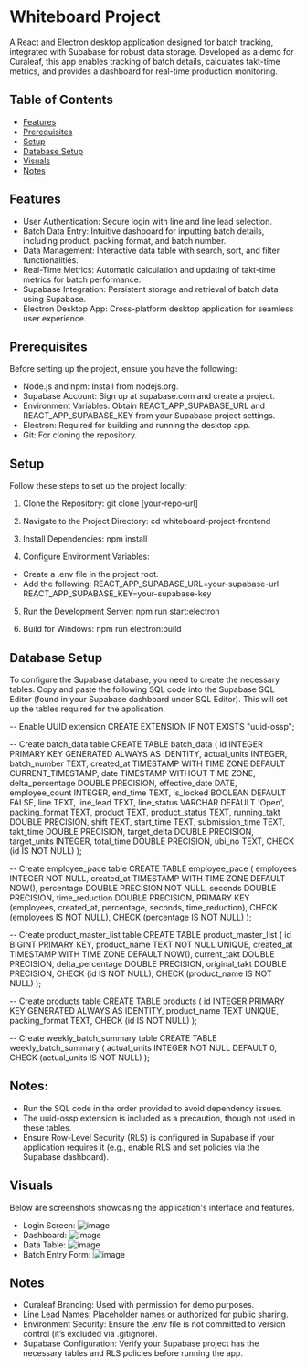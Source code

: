 # Whiteboard Project

A React and Electron desktop application designed for batch tracking, integrated with Supabase for robust data storage. Developed as a demo for Curaleaf, this app enables tracking of batch details, calculates takt-time metrics, and provides a dashboard for real-time production monitoring.

## Table of Contents

- [Features](#features)
- [Prerequisites](#prerequisites)
- [Setup](#setup)
- [Database Setup](#database-setup)
- [Visuals](#visuals)
- [Notes](#notes)

## Features

- User Authentication: Secure login with line and line lead selection.
- Batch Data Entry: Intuitive dashboard for inputting batch details, including product, packing format, and batch number.
- Data Management: Interactive data table with search, sort, and filter functionalities.
- Real-Time Metrics: Automatic calculation and updating of takt-time metrics for batch performance.
- Supabase Integration: Persistent storage and retrieval of batch data using Supabase.
- Electron Desktop App: Cross-platform desktop application for seamless user experience.

## Prerequisites

Before setting up the project, ensure you have the following:
- Node.js and npm: Install from nodejs.org.
- Supabase Account: Sign up at supabase.com and create a project.
- Environment Variables: Obtain REACT_APP_SUPABASE_URL and REACT_APP_SUPABASE_KEY from your Supabase project settings.
- Electron: Required for building and running the desktop app.
- Git: For cloning the repository.

## Setup
Follow these steps to set up the project locally:

1. Clone the Repository:
git clone [your-repo-url]

2. Navigate to the Project Directory:
cd whiteboard-project-frontend

3. Install Dependencies:
npm install

4. Configure Environment Variables:
- Create a .env file in the project root.
- Add the following:
REACT_APP_SUPABASE_URL=your-supabase-url
REACT_APP_SUPABASE_KEY=your-supabase-key

5. Run the Development Server:
npm run start:electron

6. Build for Windows:
npm run electron:build

## Database Setup
To configure the Supabase database, you need to create the necessary tables. Copy and paste the following SQL code into the Supabase SQL Editor (found in your Supabase dashboard under SQL Editor). This will set up the tables required for the application.

-- Enable UUID extension
CREATE EXTENSION IF NOT EXISTS "uuid-ossp";

-- Create batch_data table
CREATE TABLE batch_data (
    id INTEGER PRIMARY KEY GENERATED ALWAYS AS IDENTITY,
    actual_units INTEGER,
    batch_number TEXT,
    created_at TIMESTAMP WITH TIME ZONE DEFAULT CURRENT_TIMESTAMP,
    date TIMESTAMP WITHOUT TIME ZONE,
    delta_percentage DOUBLE PRECISION,
    effective_date DATE,
    employee_count INTEGER,
    end_time TEXT,
    is_locked BOOLEAN DEFAULT FALSE,
    line TEXT,
    line_lead TEXT,
    line_status VARCHAR DEFAULT 'Open',
    packing_format TEXT,
    product TEXT,
    product_status TEXT,
    running_takt DOUBLE PRECISION,
    shift TEXT,
    start_time TEXT,
    submission_time TEXT,
    takt_time DOUBLE PRECISION,
    target_delta DOUBLE PRECISION,
    target_units INTEGER,
    total_time DOUBLE PRECISION,
    ubi_no TEXT,
    CHECK (id IS NOT NULL)
);

-- Create employee_pace table
CREATE TABLE employee_pace (
    employees INTEGER NOT NULL,
    created_at TIMESTAMP WITH TIME ZONE DEFAULT NOW(),
    percentage DOUBLE PRECISION NOT NULL,
    seconds DOUBLE PRECISION,
    time_reduction DOUBLE PRECISION,
    PRIMARY KEY (employees, created_at, percentage, seconds, time_reduction),
    CHECK (employees IS NOT NULL),
    CHECK (percentage IS NOT NULL)
);

-- Create product_master_list table
CREATE TABLE product_master_list (
    id BIGINT PRIMARY KEY,
    product_name TEXT NOT NULL UNIQUE,
    created_at TIMESTAMP WITH TIME ZONE DEFAULT NOW(),
    current_takt DOUBLE PRECISION,
    delta_percentage DOUBLE PRECISION,
    original_takt DOUBLE PRECISION,
    CHECK (id IS NOT NULL),
    CHECK (product_name IS NOT NULL)
);

-- Create products table
CREATE TABLE products (
    id INTEGER PRIMARY KEY GENERATED ALWAYS AS IDENTITY,
    product_name TEXT UNIQUE,
    packing_format TEXT,
    CHECK (id IS NOT NULL)
);

-- Create weekly_batch_summary table
CREATE TABLE weekly_batch_summary (
    actual_units INTEGER NOT NULL DEFAULT 0,
    CHECK (actual_units IS NOT NULL)
);

## Notes:

- Run the SQL code in the order provided to avoid dependency issues.
- The uuid-ossp extension is included as a precaution, though not used in these tables.
- Ensure Row-Level Security (RLS) is configured in Supabase if your application requires it (e.g., enable RLS and set  policies via the Supabase dashboard).

## Visuals

Below are screenshots showcasing the application's interface and features.

- Login Screen: ![image](https://github.com/user-attachments/assets/fd2be890-1d49-491b-a6f3-bf023c46729e)
- Dashboard: ![image](https://github.com/user-attachments/assets/e6f2435b-67f1-4555-aba7-073c9a8859d0)
- Data Table: ![image](https://github.com/user-attachments/assets/bf31ba4c-77c2-4975-bc41-8852a82421c2)
- Batch Entry Form: ![image](https://github.com/user-attachments/assets/6c914afa-05bc-4da6-865d-d7a5b80ed5d7)

## Notes

- Curaleaf Branding: Used with permission for demo purposes.
- Line Lead Names: Placeholder names or authorized for public sharing.
- Environment Security: Ensure the .env file is not committed to version control (it’s excluded via .gitignore).
- Supabase Configuration: Verify your Supabase project has the necessary tables and RLS policies before running the app.

